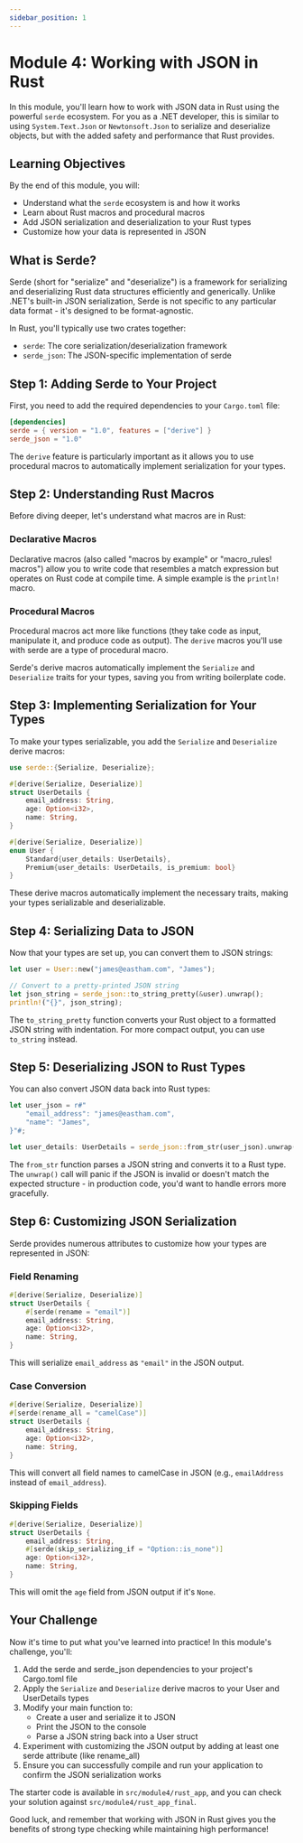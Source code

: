 ```yaml
---
sidebar_position: 1
---
```


# Module 4: Working with JSON in Rust

In this module, you'll learn how to work with JSON data in Rust using the powerful `serde` ecosystem. For you as a .NET developer, this is similar to using `System.Text.Json` or `Newtonsoft.Json` to serialize and deserialize objects, but with the added safety and performance that Rust provides.

## Learning Objectives

By the end of this module, you will:
- Understand what the `serde` ecosystem is and how it works
- Learn about Rust macros and procedural macros
- Add JSON serialization and deserialization to your Rust types
- Customize how your data is represented in JSON

## What is Serde?

Serde (short for "serialize" and "deserialize") is a framework for serializing and deserializing Rust data structures efficiently and generically. Unlike .NET's built-in JSON serialization, Serde is not specific to any particular data format - it's designed to be format-agnostic.

In Rust, you'll typically use two crates together:
- `serde`: The core serialization/deserialization framework
- `serde_json`: The JSON-specific implementation of serde

## Step 1: Adding Serde to Your Project

First, you need to add the required dependencies to your `Cargo.toml` file:

```toml
[dependencies]
serde = { version = "1.0", features = ["derive"] }
serde_json = "1.0"
```

The `derive` feature is particularly important as it allows you to use procedural macros to automatically implement serialization for your types.

## Step 2: Understanding Rust Macros

Before diving deeper, let's understand what macros are in Rust:

### Declarative Macros

Declarative macros (also called "macros by example" or "macro_rules! macros") allow you to write code that resembles a match expression but operates on Rust code at compile time. A simple example is the `println!` macro.

### Procedural Macros

Procedural macros act more like functions (they take code as input, manipulate it, and produce code as output). The `derive` macros you'll use with serde are a type of procedural macro.

Serde's derive macros automatically implement the `Serialize` and `Deserialize` traits for your types, saving you from writing boilerplate code.

## Step 3: Implementing Serialization for Your Types

To make your types serializable, you add the `Serialize` and `Deserialize` derive macros:

```rust
use serde::{Serialize, Deserialize};

#[derive(Serialize, Deserialize)]
struct UserDetails {
    email_address: String,
    age: Option<i32>,
    name: String,
}

#[derive(Serialize, Deserialize)]
enum User {
    Standard{user_details: UserDetails},
    Premium{user_details: UserDetails, is_premium: bool}
}
```

These derive macros automatically implement the necessary traits, making your types serializable and deserializable.

## Step 4: Serializing Data to JSON

Now that your types are set up, you can convert them to JSON strings:

```rust
let user = User::new("james@eastham.com", "James");

// Convert to a pretty-printed JSON string
let json_string = serde_json::to_string_pretty(&user).unwrap();
println!("{}", json_string);
```

The `to_string_pretty` function converts your Rust object to a formatted JSON string with indentation. For more compact output, you can use `to_string` instead.

## Step 5: Deserializing JSON to Rust Types

You can also convert JSON data back into Rust types:

```rust
let user_json = r#"
    "email_address": "james@eastham.com",
    "name": "James",
}"#;

let user_details: UserDetails = serde_json::from_str(user_json).unwrap();
```

The `from_str` function parses a JSON string and converts it to a Rust type. The `unwrap()` call will panic if the JSON is invalid or doesn't match the expected structure - in production code, you'd want to handle errors more gracefully.

## Step 6: Customizing JSON Serialization

Serde provides numerous attributes to customize how your types are represented in JSON:

### Field Renaming

```rust
#[derive(Serialize, Deserialize)]
struct UserDetails {
    #[serde(rename = "email")]
    email_address: String,
    age: Option<i32>,
    name: String,
}
```

This will serialize `email_address` as `"email"` in the JSON output.

### Case Conversion

```rust
#[derive(Serialize, Deserialize)]
#[serde(rename_all = "camelCase")]
struct UserDetails {
    email_address: String,
    age: Option<i32>,
    name: String,
}
```

This will convert all field names to camelCase in JSON (e.g., `emailAddress` instead of `email_address`).

### Skipping Fields

```rust
#[derive(Serialize, Deserialize)]
struct UserDetails {
    email_address: String,
    #[serde(skip_serializing_if = "Option::is_none")]
    age: Option<i32>,
    name: String,
}
```

This will omit the `age` field from JSON output if it's `None`.

## Your Challenge

Now it's time to put what you've learned into practice! In this module's challenge, you'll:

1. Add the serde and serde_json dependencies to your project's Cargo.toml file
2. Apply the `Serialize` and `Deserialize` derive macros to your User and UserDetails types
3. Modify your main function to:
   - Create a user and serialize it to JSON
   - Print the JSON to the console
   - Parse a JSON string back into a User struct
4. Experiment with customizing the JSON output by adding at least one serde attribute (like rename_all)
5. Ensure you can successfully compile and run your application to confirm the JSON serialization works

The starter code is available in `src/module4/rust_app`, and you can check your solution against `src/module4/rust_app_final`.

Good luck, and remember that working with JSON in Rust gives you the benefits of strong type checking while maintaining high performance!